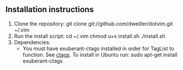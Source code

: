 Installation instructions
-------------------------

1.  Clone the repository:
		git clone git://github.com/dweiller/dotvim.git ~/.vim
2.  Run the install script:
		cd ~/.vim
		chmod u+x install.sh
		./install.sh
3. Dependencies:
	- You must have exuberant-ctags installed in order for TagList to function. See [ctags](http://ctags.sourceforge.net/ctags.html). To install in Ubuntu run:
		sudo apt-get install exuberant-ctags
